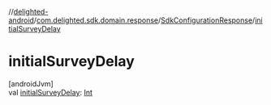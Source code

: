 //[delighted-android](../../../index.md)/[com.delighted.sdk.domain.response](../index.md)/[SdkConfigurationResponse](index.md)/[initialSurveyDelay](initial-survey-delay.md)

# initialSurveyDelay

[androidJvm]\
val [initialSurveyDelay](initial-survey-delay.md): [Int](https://kotlinlang.org/api/latest/jvm/stdlib/kotlin/-int/index.html)
